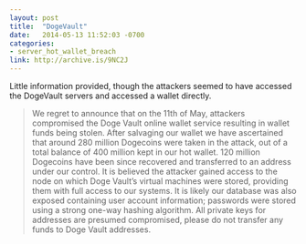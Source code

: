 ```yaml
---
layout: post
title:  "DogeVault"
date:   2014-05-13 11:52:03 -0700
categories:
- server_hot_wallet_breach
link: http://archive.is/9NC2J
---
```

Little information provided, though the attackers seemed to have accessed the DogeVault servers and accessed a wallet directly.

> We regret to announce that on the 11th of May, attackers compromised the Doge Vault online wallet service resulting in wallet funds being stolen. After salvaging our wallet we have ascertained that around 280 million Dogecoins were taken in the attack, out of a total balance of 400 million kept in our hot wallet. 120 million Dogecoins have been since recovered and transferred to an address under our control. It is believed the attacker gained access to the node on which Doge Vault’s virtual machines were stored, providing them with full access to our systems. It is likely our database was also exposed containing user account information; passwords were stored using a strong one-way hashing algorithm. All private keys for addresses are presumed compromised, please do not transfer any funds to Doge Vault addresses.
